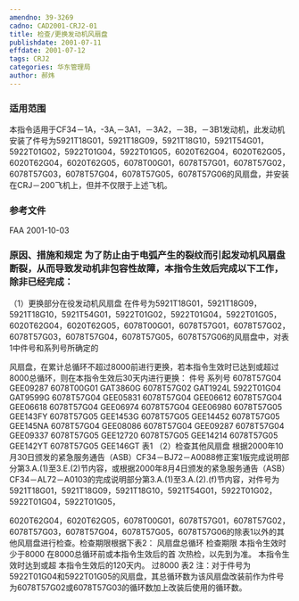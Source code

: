 ```yaml
---
amendno: 39-3269
cadno: CAD2001-CRJ2-01
title: 检查/更换发动机风扇盘
publishdate: 2001-07-11
effdate: 2001-07-12
tags: CRJ2
categories: 华东管理局
author: 郝炜
---
```


### 适用范围 
本指令适用于CF34－1A，-3A,－3A1，－3A2，－3B，－3B1发动机，此发动机安装了件号为5921T18G01，5921T18G09，5921T18G10，5921T54G01，5922T01G02，5922T01G04，5922T01G05，6020T62G04，6020T62G05，6020T62G04，6020T62G05，6078T00G01，6078T57G01，6078T57G02，6078T57G03，6078T57G04，6078T57G05，6078T57G06的风扇盘，并安装在CRJ－200飞机上，但并不仅限于上述飞机。

### 参考文件
FAA 2001-10-03            

### 原因、措施和规定 为了防止由于电弧产生的裂纹而引起发动机风扇盘断裂，从而导致发动机非包容性故障，本指令生效后完成以下工作，除非已经完成： 
（1）更换部分在役发动机风扇盘 在件号为5921T18G01，5921T18G09，5921T18G10，5921T54G01，5922T01G02，5922T01G04，5922T01G05，6020T62G04，6020T62G05，6078T00G01，6078T57G01，6078T57G02，6078T57G03，6078T57G04，6078T57G05，6078T57G06的风扇盘中，对表1中件号和系列号所确定的
  
风扇盘，在累计总循环不超过8000前进行更换，若本指令生效时已达到或超过8000总循环，则在本指令生效后30天内进行更换： 
件号 系列号 
6078T57G04 GEE09287 6078T00G01 GAT3860G 6078T57G02 GAT1924L 5922T01G04 GAT9599G 6078T57G04 GEE05831 6078T57G04 GEE06612 6078T57G04 GEE06618 6078T57G04 GEE06974 6078T57G04 GEE06980 6078T57G05 GEE143FY 6078T57G05 GEE1453G 6078T57G05 GEE14452 6078T57G05 GEE145NA 6078T57G04 GEE08086 6078T57G04 GEE09287 6078T57G04 GEE09337 6078T57G05 GEE12720 6078T57G05 GEE14214 6078T57G05 GEE142YT 6078T57G05 GEE146GT 
表1 
（2）检查其他风扇盘 根据2000年10月30日颁发的紧急服务通告（ASB）CF34－BJ72－A0088修正案1版完成说明部分第3.A.(1)至3.E.(2)节内容，或根据2000年8月4日颁发的紧急服务通告（ASB）CF34－AL72－A0103的完成说明部分第3.A.(1)至3.A.(2).(f)节内容，对件号为5921T18G01，5921T18G09，5921T18G10，5921T54G01，5922T01G02，5922T01G04，5922T01G05，
  
6020T62G04，6020T62G05，6078T00G01，6078T57G01，6078T57G02，6078T57G03，6078T57G04，6078T57G05，6078T57G06的除表1以外的其他风扇盘进行检查。检查期限根据下表2： 
风扇盘总循环 检查期限 
本指令生效时少于8000 在8000总循环前或本指令生效后的首 
次热检，以先到为准。 本指令生效时达到或超 本指令生效后的120天内。 过8000 
              表2 
注：对于件号为5922T01G04和5922T01G05的风扇盘，其总循环数为该风扇盘改装前作为件号为6078T57G02或6078T57G03的循环数加上改装后使用的循环数。
